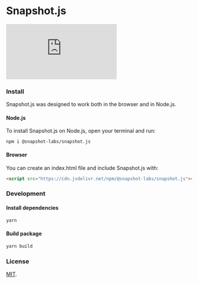 # Snapshot.js

[![npm](https://img.shields.io/npm/v/@mwq07081997/snapshot.js?label=npm)](https://www.npmjs.com/package/@snapshot-labs/snapshot.js)

### Install
Snapshot.js was designed to work both in the browser and in Node.js.

#### Node.js
To install Snapshot.js on Node.js, open your terminal and run:
```
npm i @snapshot-labs/snapshot.js
```

#### Browser
You can create an index.html file and include Snapshot.js with:
```html
<script src="https://cdn.jsdelivr.net/npm/@snapshot-labs/snapshot.js"></script>
```
### Development

#### Install dependencies
```bash
yarn
```

#### Build package
```bash
yarn build
```

### License
[MIT](LICENSE).
